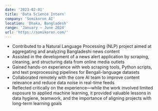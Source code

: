 ```yaml
---
date: '2023-02-01'
title: 'Data Science Intern'
company: 'Somikoron AI'
location: 'Dhaka, Bangladesh'
range: 'January – June 2024'
url: 'https://somikoron.com/'
---
```


- Contributed to a Natural Language Processing (NLP) project aimed at aggregating and analyzing Bangladeshi news content
- Assisted in the development of a news alert application by scraping, cleaning, and structuring data from online media outlets
- Gained hands-on experience with web scraping tools, Python scripts, and text preprocessing pipelines for Bengali-language datasets
- Collaborated remotely with the core AI team to improve content relevance and reduce data noise in real-time feeds
- Reflected critically on the experience—while the work involved limited exposure to applied machine learning, it provided valuable lessons in data hygiene, teamwork, and the importance of aligning projects with long-term learning goals
